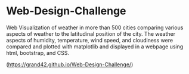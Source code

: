 # Web-Design-Challenge

Web Visualization of weather in more than 500 cities comparing various aspects of weather to the latitudinal position of the city.  The weather aspects of humidity, temperature, wind speed, and cloudiness were compared and plotted with matplotlib and displayed in a webpage  using html, bootstrap, and CSS.

(https://grand42.github.io/Web-Design-Challenge/)